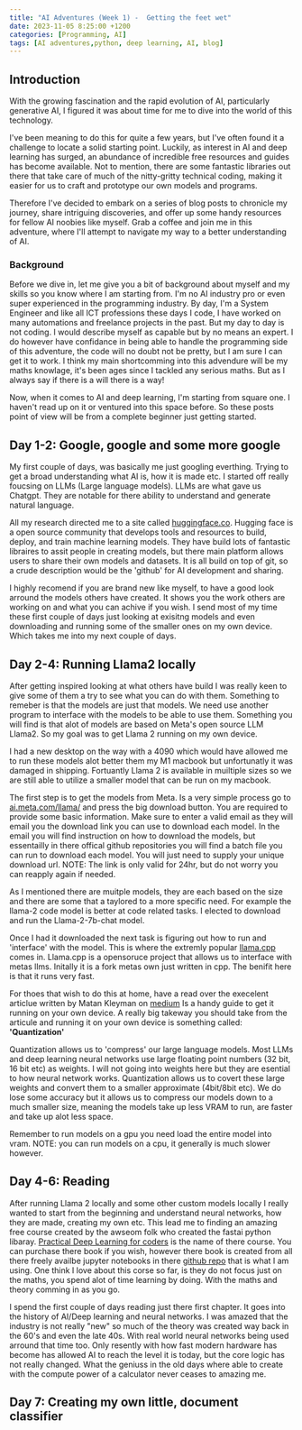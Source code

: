 ```yaml
---
title: "AI Adventures (Week 1) -  Getting the feet wet"
date: 2023-11-05 8:25:00 +1200
categories: [Programming, AI]
tags: [AI adventures,python, deep learning, AI, blog]
---
```


## Introduction

With the growing fascination and the rapid evolution of AI, particularly generative AI, I figured it was about time for me to dive into the world of this technology.

I've been meaning to do this for quite a few years, but I've often found it a challenge to locate a solid starting point. Luckily, as interest in AI and deep learning has surged, an abundance of incredible free resources and guides has become available. Not to mention, there are some fantastic libraries out there that take care of much of the nitty-gritty technical coding, making it easier for us to craft and prototype our own models and programs.

Therefore I've decided to embark on a series of blog posts to chronicle my journey, share intriguing discoveries, and offer up some handy resources for fellow AI noobies like myself. Grab a coffee and join me in this adventure, where I'll attempt to navigate my way to a better understanding of AI.

### Background

Before we dive in, let me give you a bit of background about myself and my skills so you know where I am starting from. I'm no AI industry pro or even super experienced in the programming industry. By day, I'm a System Engineer and like all ICT professions these days I code, I have worked on many automations and freelance projects in the past. But my day to day is not coding. I would describe myself as capable but by no means an expert. I do however have confidance in being able to handle the programming side of this adventure, the code will no doubt not be pretty, but I am sure I can get it to work. I think my main shortcomming into this advendure will be my maths knowlage, it's been ages since I tackled any serious maths. But as I always say if there is a will there is a way!

Now, when it comes to AI and deep learning, I'm starting from square one. I haven't read up on it or ventured into this space before. So these posts point of view will be from a complete beginner just getting started.

## Day 1-2: Google, google and some more google

My first couple of days, was basically me just googling everthing. Trying to get a broad understanding what AI is, how it is made etc. I started off really foucsing on LLMs (Large language models). LLMs are what gave us Chatgpt. They are notable for there ability to understand and generate natural language.

All my research directed me to a site called [huggingface.co](https://huggingface.co/). Hugging face is a open source community that develops tools and resources to build, deploy, and train machine learning models. They have build lots of fantastic libraires to assit people in creating models, but there main platform allows users to share their own models and datasets. It is all build on top of git, so a crude description would be the 'github' for AI development and sharing.

I highly recomend if you are brand new like myself, to have a good look arround the models others have created. It shows you the work others are working on and what you can achive if you wish. I send most of my time these first couple of days just looking at exisitng models and even downloading and running some of the smaller ones on my own device. Which takes me into my next couple of days.

## Day 2-4: Running Llama2 locally

After getting inspired looking at what others have build I was really keen to give some of them a try to see what you can do with them. Something to remeber is that the models are just that models. We need use another program to interface with the models to be able to use them. Something you will find is that alot of models are based on Meta's open source LLM Llama2. So my goal was to get Llama 2 running on my own device.

I had a new desktop on the way with a 4090 which would have allowed me to run these models alot better them my M1 macbook but unfortunatly it was damaged in shipping. Fortuantly Llama 2 is available in muiltiple sizes so we are still able to utilize a smaller model that can be run on my macbook.

The first step is to get the models from Meta. Is a very simple process go to [ai.meta.com/llama/](https://ai.meta.com/llama/) and press the big download button. You are required to provide some basic information. Make sure to enter a valid email as they will email you the download link you can use to download each model. In the email you will find instruction on how to download the models, but essentailly in there offical github repositories you will find a batch file you can run to download each model. You will just need to supply your unique download url. NOTE: The link is only valid for 24hr, but do not worry you can reapply again if needed.

As I mentioned there are muitple models, they are each based on the size and there are some that a taylored to a more specific need. For example the llama-2 code model is better at code related tasks. I elected to download and run the Llama-2-7b-chat model.

Once I had it downloaded the next task is figuring out how to run and 'interface' with the model. This is where the extremly popular [llama.cpp](https://github.com/ggerganov/llama.cpp) comes in. Llama.cpp is a opensoruce project that allows us to interface with metas llms. Initally it is a fork metas own just written in cpp. The benifit here is that it runs very fast.

For thoes that wish to do this at home, have a read over the execelent articlue written by Matan Kleyman on [medium](https://medium.com/vendi-ai/efficiently-run-your-fine-tuned-llm-locally-using-llama-cpp-66e2a7c51300) Is a handy guide to get it running on your own device. A really big takeway you should take from the articule and running it on your own device is something called: **'Quantization'**

Quantization allows us to 'compress' our large language models. Most LLMs and deep learning neural networks use large floating point numbers (32 bit, 16 bit etc) as weights. I will not going into weights here but they are esential to how neural network works. Quantization allows us to covert these large weights and convert them to a smaller approximate (4bit/8bit etc). We do lose some accuracy but it allows us to compress our models down to a much smaller size, meaning the models take up less VRAM to run, are faster and take up alot less space.

Remember to run models on a gpu you need load the entire model into vram. NOTE: you can run models on a cpu, it generally is much slower however.

## Day 4-6: Reading

After running Llama 2 locally and some other custom models locally I really wanted to start from the beginning and understand neural networks, how they are made, creating my own etc. This lead me to finding an amazing free course created by the awseom folk who created the fastai python libaray. [Practical Deep Learning for coders](https://course.fast.ai/) is the name of there course. You can purchase there book if you wish, however there book is created from all there freely availbe jupyter notebooks in there [github repo](https://github.com/fastai/fastbook) that is what I am using. One think I love about this corse so far, is they do not focus just on the maths, you spend alot of time learning by doing. With the maths and theory comming in as you go.

I spend the first couple of days reading just there first chapter. It goes into the history of AI/Deep learning and neural networks. I was amazed that the industry is not really "new" so much of the theory was created way back in the 60's and even the late 40s. With real world neural networks being used arround that time too. Only resently with how fast modern hardware has become has allowed AI to reach the level it is today, but the core logic has not really changed. What the geniuss in the old days where able to create with the compute power of a calculator never ceases to amazing me.

## Day 7: Creating my own little, document classifier



